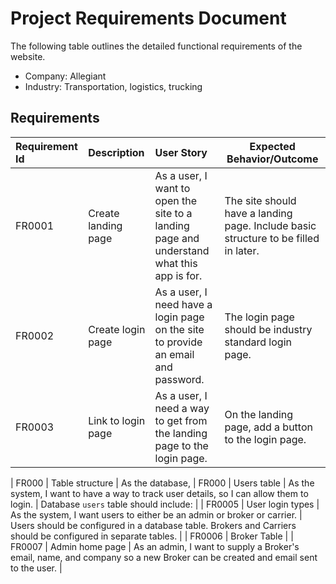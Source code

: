 # Project Requirements Document

The following table outlines the detailed functional requirements of the website.

* Company: Allegiant
* Industry: Transportation, logistics, trucking

## Requirements

| Requirement Id | Description         | User Story                                                                                | Expected Behavior/Outcome                                                           |
| :------------- | :------------------ | :---------------------------------------------------------------------------------------- | ----------------------------------------------------------------------------------- |
| FR0001         | Create landing page | As a user, I want to open the site to a landing page and understand what this app is for. | The site should have a landing page. Include basic structure to be filled in later. |
| FR0002         | Create login page   | As a user, I need have a login page on the site to provide an email and password.         | The login page should be industry standard login page.                              |
| FR0003         | Link to login page  | As a user, I need a way to get from the landing page to the login page.                   | On the landing page, add a button to the login page.                                |

| FR000  | Table structure | As the database, 
| FR000  | Users table | As the system, I want to have a way to track user details, so I can allow them to login.  | Database `users` table should include:  |
| FR0005 | User login types | As the system, I want users to either be an admin or broker or carrier.  | Users should be configured in a database table. Brokers and Carriers should be configured in separate tables. |
| FR0006 | Broker Table | 
| FR0007 | Admin home page | As an admin, I want to supply a Broker's email, name, and company so a new Broker can be created and email sent to the user.   |   
